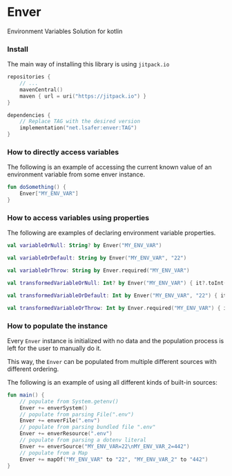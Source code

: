 # Enver

Environment Variables Solution for kotlin

### Install

The main way of installing this library is
using `jitpack.io`

```kts
repositories {
    // ...
    mavenCentral()
    maven { url = uri("https://jitpack.io") }
}

dependencies {
    // Replace TAG with the desired version
    implementation("net.lsafer:enver:TAG")
}
```

### How to directly access variables

The following is an example of accessing the
current known value of an environment variable
from some enver instance.

```kotlin
fun doSomething() {
    Enver["MY_ENV_VAR"]
}
```

### How to access variables using properties

The following are examples of declaring
environment variable properties.

```kotlin
val variableOrNull: String? by Enver("MY_ENV_VAR")

val variableOrDefault: String by Enver("MY_ENV_VAR", "22")

val variableOrThrow: String by Enver.required("MY_ENV_VAR")

val transformedVariableOrNull: Int? by Enver("MY_ENV_VAR") { it?.toInt() }

val transformedVariableOrDefault: Int by Enver("MY_ENV_VAR", "22") { it.toInt() }

val transformedVariableOrThrow: Int by Enver.required("MY_ENV_VAR") { it.toInt() }
```

### How to populate the instance

Every `Enver` instance is initialized with no data
and the population process is left for the user to
manually do it.

This way, the `Enver` can be populated from multiple
different sources with different ordering.

The following is an example of using all different
kinds of built-in sources:

```kotlin
fun main() {
    // populate from System.getenv()
    Enver += enverSystem()
    // populate from parsing File(".env")
    Enver += enverFile(".env")
    // populate from parsing bundled file ".env"
    Enver += enverResource(".env")
    // populate from parsing a dotenv literal
    Enver += enverSource("MY_ENV_VAR=22\nMY_ENV_VAR_2=442")
    // populate from a Map
    Enver += mapOf("MY_ENV_VAR" to "22", "MY_ENV_VAR_2" to "442")
}
```
